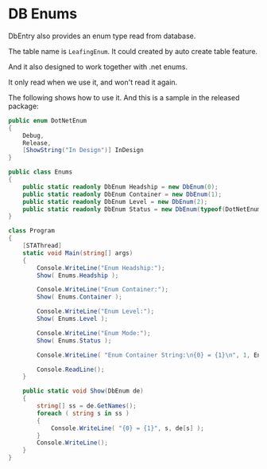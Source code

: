 DB Enums
==========

DbEntry also provides an enum type read from database.

The table name is ``LeafingEnum``. It could created by auto create table feature.

And it also designed to work together with .net enums.

It only read when we use it, and won't read it again.

The following shows how to use it. And this is a sample in the released package:

````c#
public enum DotNetEnum
{
    Debug,
    Release,
    [ShowString("In Design")] InDesign
}

public class Enums
{
    public static readonly DbEnum Headship = new DbEnum(0);
    public static readonly DbEnum Container = new DbEnum(1);
    public static readonly DbEnum Level = new DbEnum(2);
    public static readonly DbEnum Status = new DbEnum(typeof(DotNetEnum));
}

class Program
{
    [STAThread]
    static void Main(string[] args)
    {
        Console.WriteLine("Enum Headship:");
        Show( Enums.Headship );

        Console.WriteLine("Enum Container:");
        Show( Enums.Container );

        Console.WriteLine("Enum Level:");
        Show( Enums.Level );

        Console.WriteLine("Enum Mode:");
        Show( Enums.Status );

        Console.WriteLine( "Enum Container String:\n{0} = {1}\n", 1, Enums.Container[1] );

        Console.ReadLine();
    }

    public static void Show(DbEnum de)
    {
        string[] ss = de.GetNames();
        foreach ( string s in ss )
        {
            Console.WriteLine( "{0} = {1}", s, de[s] );
        }
        Console.WriteLine();
    }
}
````
